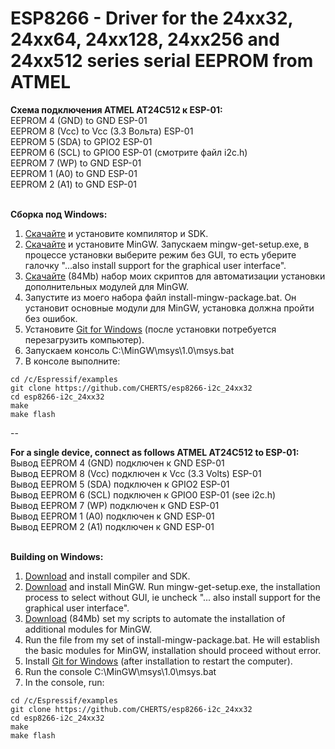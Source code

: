 ESP8266 - Driver for the 24xx32, 24xx64, 24xx128, 24xx256 and 24xx512 series serial EEPROM from ATMEL
=====================================================================================================

<b>Схема подключения ATMEL AT24C512 к ESP-01:</b><br>
EEPROM 4 (GND) to GND ESP-01<br>
EEPROM 8 (Vcc) to Vcc (3.3 Вольта) ESP-01<br>
EEPROM 5 (SDA) to GPIO2 ESP-01<br>
EEPROM 6 (SCL) to GPIO0 ESP-01 (смотрите файл i2c.h)<br>
EEPROM 7 (WP)  to GND ESP-01<br>
EEPROM 1 (A0)  to GND ESP-01<br>
EEPROM 2 (A1)  to GND ESP-01<br><br>

<b>Сборка под Windows:</b><br>
1. <a href="http://programs74.ru/get.php?file=EspressifESP8266DevKitX86">Скачайте</a> и установите компилятор и SDK.<br>
2. <a href="http://sourceforge.net/projects/mingw/files/Installer/">Скачайте</a> и установите MinGW. Запускаем mingw-get-setup.exe, в процессе установки выберите режим без GUI, то есть уберите галочку "...also install support for the graphical user interface".<br>
3. <a href="http://programs74.ru/get.php?file=EspressifESP8266DevKitAddon">Скачайте</a> (84Mb) набор моих скриптов для автоматизации установки дополнительных модулей для MinGW.<br>
4. Запустите из моего набора файл install-mingw-package.bat. Он установит основные модули для MinGW, установка должна пройти без ошибок.<br>
5. Установите <a href="http://git-scm.com/download/win">Git for Windows</a> (после установки потребуется перезагрузить компьютер).<br>
6. Запускаем консоль C:\MinGW\msys\1.0\msys.bat<br>
7. В консоле выполните:<br>
```
cd /c/Espressif/examples
git clone https://github.com/CHERTS/esp8266-i2c_24xx32
cd esp8266-i2c_24xx32
make
make flash
```

--

<b>For a single device, connect as follows ATMEL AT24C512 to ESP-01:</b><br>
Вывод EEPROM 4 (GND) подключен к GND ESP-01<br>
Вывод EEPROM 8 (Vcc) подключен к Vcc (3.3 Volts) ESP-01<br>
Вывод EEPROM 5 (SDA) подключен к GPIO2 ESP-01<br>
Вывод EEPROM 6 (SCL) подключен к GPIO0 ESP-01 (see i2c.h)<br>
Вывод EEPROM 7 (WP)  подключен к GND ESP-01<br>
Вывод EEPROM 1 (A0)  подключен к GND ESP-01<br>
Вывод EEPROM 2 (A1)  подключен к GND ESP-01<br><br>

<b>Building on Windows:</b><br>
1. <a href="http://programs74.ru/get.php?file=EspressifESP8266DevKitX86">Download</a> and install compiler and SDK.<br>
2. <a href="http://sourceforge.net/projects/mingw/files/Installer/">Download</a> and install MinGW. Run mingw-get-setup.exe, the installation process to select without GUI, ie uncheck "... also install support for the graphical user interface".<br>
3. <a href="http://programs74.ru/get.php?file=EspressifESP8266DevKitAddon">Download</a> (84Mb) set my scripts to automate the installation of additional modules for MinGW.<br>
4. Run the file from my set of install-mingw-package.bat. He will establish the basic modules for MinGW, installation should proceed without error.<br>
5. Install <a href="http://git-scm.com/download/win">Git for Windows</a> (after installation to restart the computer).<br>
6. Run the console C:\MinGW\msys\1.0\msys.bat<br>
7. In the console, run:<br>
```
cd /c/Espressif/examples
git clone https://github.com/CHERTS/esp8266-i2c_24xx32
cd esp8266-i2c_24xx32
make
make flash
```
